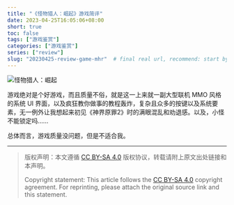 ```yaml
---
title: "《怪物猎人：崛起》游戏简评"
date: 2023-04-25T16:05:06+08:00
short: true
toc: false
tags: ["游戏鉴赏"]
categories: ["游戏鉴赏"]
series: ["review"]
slug: "20230425-review-game-mhr"  # final real url, recommend: start by date, follow lower case words with hyphen splitter. E.g., `20230316-text-title`
---
```


![怪物猎人：崛起](/img/posts/20230425-fmhr.jpg "怪物猎人：崛起")

游戏绝对是个好游戏，而且质量不俗，就是这一上来就一副大型联机 MMO 风格的系统 UI 界面，以及疯狂教你做事的教程轰炸，复杂且众多的按键以及系统要素，无一例外让我想起来初见《神界原罪2》时的满眼混乱和劝退感。以及，小怪不能锁定吗……

总体而言，游戏质量没问题，但是不适合我。

---

> 版权声明：本文遵循 [CC BY-SA 4.0](https://creativecommons.org/licenses/by-sa/4.0/deed.zh) 版权协议，转载请附上原文出处链接和本声明。
>
> Copyright statement: This article follows the [CC BY-SA 4.0](https://creativecommons.org/licenses/by-sa/4.0/deed.en) copyright agreement. For reprinting, please attach the original source link and this statement.
